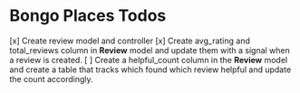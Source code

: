 # Bongo Places Todos

[x] Create review model and controller
[x] Create avg_rating and total_reviews column in **Review** model and update them with a signal when a review is created.
[ ] Create a helpful_count column in the **Review** model and create a table that tracks which found which review helpful and update the count accordingly.
